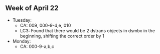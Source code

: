 ## Week of April 22
- Tuesday:
  - CA: 009, 000-9-d,e, 010
  - LC3: Found that there would be 2 dstrans objects in dsmbx in the beginning, shifting the correct order by 1
- Monday:
  - CA: 000-9-a,b,c
